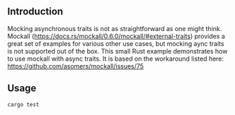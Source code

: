 ## Introduction
Mocking asynchronous traits is not as straightforward as one might think. 
Mockall (https://docs.rs/mockall/0.6.0/mockall/#external-traits) provides a great set of examples for various other
use cases, but mocking aync traits is not supported out of the box. This small Rust example demonstrates how to use 
mockall with async traits. It is based on the workaround listed here: https://github.com/asomers/mockall/issues/75

## Usage 
```shell script
cargo test
```
